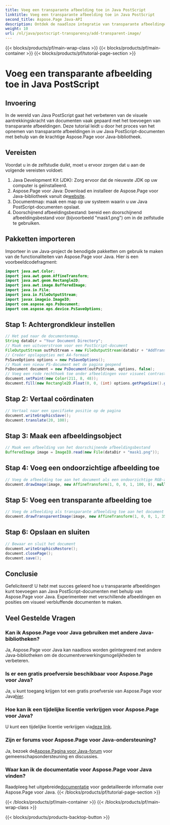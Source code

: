 ```yaml
---
title: Voeg een transparante afbeelding toe in Java PostScript
linktitle: Voeg een transparante afbeelding toe in Java PostScript
second_title: Aspose.Page Java-API
description: Ontdek de naadloze integratie van transparante afbeeldingen in Java PostScript-documenten met Aspose.Page voor Java. Verbeter uw documentvisualisaties moeiteloos.
weight: 10
url: /nl/java/postscript-transparency/add-transparent-image/
---
```


{{< blocks/products/pf/main-wrap-class >}}
{{< blocks/products/pf/main-container >}}
{{< blocks/products/pf/tutorial-page-section >}}

# Voeg een transparante afbeelding toe in Java PostScript

## Invoering
In de wereld van Java PostScript gaat het verbeteren van de visuele aantrekkingskracht van documenten vaak gepaard met het toevoegen van transparante afbeeldingen. Deze tutorial leidt u door het proces van het opnemen van transparante afbeeldingen in uw Java PostScript-documenten met behulp van de krachtige Aspose.Page voor Java-bibliotheek.
## Vereisten
Voordat u in de zelfstudie duikt, moet u ervoor zorgen dat u aan de volgende vereisten voldoet:
1. Java Development Kit (JDK): Zorg ervoor dat de nieuwste JDK op uw computer is geïnstalleerd.
2.  Aspose.Page voor Java: Download en installeer de Aspose.Page voor Java-bibliotheek vanuit de[website](https://releases.aspose.com/page/java/).
3. Documentmap: maak een map op uw systeem waarin u uw Java PostScript-documenten opslaat.
4. Doorschijnend afbeeldingsbestand: bereid een doorschijnend afbeeldingsbestand voor (bijvoorbeeld "mask1.png") om in de zelfstudie te gebruiken.
## Pakketten importeren
Importeer in uw Java-project de benodigde pakketten om gebruik te maken van de functionaliteiten van Aspose.Page voor Java. Hier is een voorbeeldcodefragment:
```java
import java.awt.Color;
import java.awt.geom.AffineTransform;
import java.awt.geom.Rectangle2D;
import java.awt.image.BufferedImage;
import java.io.File;
import java.io.FileOutputStream;
import javax.imageio.ImageIO;
import com.aspose.eps.PsDocument;
import com.aspose.eps.device.PsSaveOptions;
```
## Stap 1: Achtergrondkleur instellen
```java
// Het pad naar de documentenmap.
String dataDir = "Your Document Directory";
// Maak een uitvoerstroom voor een PostScript-document
FileOutputStream outPsStream = new FileOutputStream(dataDir + "AddTransparentImage_outPS.ps");
// Creëer opslagopties met A4-formaat
PsSaveOptions options = new PsSaveOptions();
// Maak een nieuw PS-document met de pagina geopend
PsDocument document = new PsDocument(outPsStream, options, false);
// Voeg een rode rechthoek toe onder afbeeldingen voor visueel contrast
document.setPaint(new Color(211, 8, 48));
document.fill(new Rectangle2D.Float(0, 0, (int) options.getPageSize().getWidth(), 300));
```
## Stap 2: Vertaal coördinaten
```java
// Vertaal naar een specifieke positie op de pagina
document.writeGraphicsSave();
document.translate(20, 100);
```
## Stap 3: Maak een afbeeldingsobject
```java
// Maak een afbeelding van het doorschijnende afbeeldingsbestand
BufferedImage image = ImageIO.read(new File(dataDir + "mask1.png"));
```
## Stap 4: Voeg een ondoorzichtige afbeelding toe
```java
// Voeg de afbeelding toe aan het document als een ondoorzichtige RGB-afbeelding
document.drawImage(image, new AffineTransform(1, 0, 0, 1, 100, 0), null);
```
## Stap 5: Voeg een transparante afbeelding toe
```java
// Voeg de afbeelding als transparante afbeelding toe aan het document
document.drawTransparentImage(image, new AffineTransform(1, 0, 0, 1, 350, 0), 255);
```
## Stap 6: Opslaan en sluiten
```java
// Bewaar en sluit het document
document.writeGraphicsRestore();
document.closePage();
document.save();
```
## Conclusie
Gefeliciteerd! U hebt met succes geleerd hoe u transparante afbeeldingen kunt toevoegen aan Java PostScript-documenten met behulp van Aspose.Page voor Java. Experimenteer met verschillende afbeeldingen en posities om visueel verbluffende documenten te maken.
## Veel Gestelde Vragen
### Kan ik Aspose.Page voor Java gebruiken met andere Java-bibliotheken?
Ja, Aspose.Page voor Java kan naadloos worden geïntegreerd met andere Java-bibliotheken om de documentverwerkingsmogelijkheden te verbeteren.
### Is er een gratis proefversie beschikbaar voor Aspose.Page voor Java?
 Ja, u kunt toegang krijgen tot een gratis proefversie van Aspose.Page voor Java[hier](https://releases.aspose.com/).
### Hoe kan ik een tijdelijke licentie verkrijgen voor Aspose.Page voor Java?
 U kunt een tijdelijke licentie verkrijgen via[deze link](https://purchase.aspose.com/temporary-license/).
### Zijn er forums voor Aspose.Page voor Java-ondersteuning?
 Ja, bezoek de[Aspose.Pagina voor Java-forum](https://forum.aspose.com/c/page/39) voor gemeenschapsondersteuning en discussies.
### Waar kan ik de documentatie voor Aspose.Page voor Java vinden?
 Raadpleeg het uitgebreide[documentatie](https://reference.aspose.com/page/java/) voor gedetailleerde informatie over Aspose.Page voor Java.
{{< /blocks/products/pf/tutorial-page-section >}}

{{< /blocks/products/pf/main-container >}}
{{< /blocks/products/pf/main-wrap-class >}}

{{< blocks/products/products-backtop-button >}}
